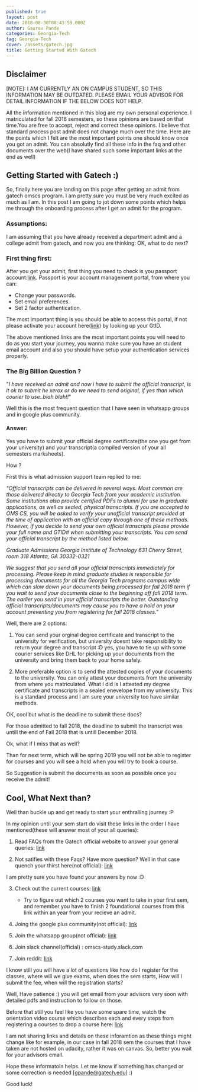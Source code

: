 ```yaml
---
published: true
layout: post
date: 2018-08-30T08:43:59.000Z
author: Gaurav Pande
categories: Georgia-Tech
tag: Georgia-Tech
cover: /assets/gatech.jpg
title: Getting Started With Gatech
---
```



## Disclaimer 

[NOTE]: I AM CURRENTLY AN ON CAMPUS STUDENT, SO THIS INFORMATION MAY BE OUTDATED. PLEASE EMAIL YOUR ADVISOR FOR DETAIL INFORMATION IF THE BELOW DOES NOT HELP.


All the information mentioned in this blog are my own personal experience. I matriculated for fall 2018 semesters, so these opinions are based on that time.You are free to accept, reject and correct these opinions. I believe that standard process post admit does not change much over the time. Here are the points which I felt are the most important points one should know once you got an admit. You can absolutly find all these info in the faq and other documents over the web(I have shared such some important links at the end as well)

## Getting Started with Gatech :)

So, finally here you are landing on this page after getting an admit from gatech omscs program. I  am pretty sure you must be very much excited as much as I am. In this post I am going to jot down some points which helps me through the onboarding process after I get an admit for the program.

### Assumptions:

I am assuming that you have already received a department admit and a college admit from gatech, and now you are thinking: OK, what to do next? 

### First thing first:

After you get your admit, first thing you need to check is you passport account:[link](https://passport.gatech.edu). Passport is your account management portal, from where you can:
* Change your passwords. 
* Set email preferences.
* Set 2 factor authentication.

The most important thing is you should be able to access this portal, if not please activate your account here([link](https://passport.gatech.edu/activation/select-affiliation))  by looking up your GtID.

The above mentioned links are the most important points you will need to do as you start your journey, you wanna make sure you have an student email account and also you should have setup your authentication services properly. 


### The Big Billion Question ?

"_I have received an admit and now i have to submit the official transcript, is it ok to submit he xerox or do we need to send original, if yes than which courier to use..blah blah!!_"

Well this is the most frequent question that I have seen in whatsapp groups and in google plus community.

#### Answer:

Yes you have to submit your official degree certificate(the one you get from your university) and your transcript(a compiled version of your all semesters marksheets).

How ?

First this is what admission support team replied to me:

_"Official transcripts can be delivered in several ways. Most common are those delivered directly to Georgia Tech from your academic institution. Some institutions also provide certified PDFs to alumni for use in graduate applications, as well as sealed, physical transcripts. If you are accepted to OMS CS, you will be asked to verify your unofficial transcript provided at the time of application with an official copy through one of these methods. However, if you decide to send your own official transcripts please provide your full name and GTID# when submitting your transcripts. You can send your official transcript by the method listed below._

_Graduate Admissions
Georgia Institute of Technology
631 Cherry Street, room 318
Atlanta, GA 30332-0321_

_We suggest that you send all your official transcripts immediately for processing. Please keep in mind graduate studies is responsible for processing documents for all the Georgia Tech programs campus wide which can slow down your documents being processed for fall 2018 term if you wait to send your documents close to the beginning off fall 2018 term. The earlier you send in your official transcripts the better. Outstanding official transcripts/documents may cause you to have a hold on your account preventing you from registering for fall 2018 classes."_


Well, there are 2 options:

1. You can send your orginal degree certificate and transcript to the university for verification, but university doesnt take responsibility to return your degree and transcript :D yes, you have to tie up with some courier services like DHL for picking up your documents from the university and bring them back to your home safely.

2. More preferable option is to send the attested copies of your documents to the university. You can only attest your documents from the university from where you matriculated. What I did is I attested my degree certificate and transcripts in a sealed enevelope from my university. This is a standard process and I am sure your university too have similar methods. 



OK, cool but what is the deadline to submit these docs?

For those admitted to fall 2018, the deadline to submit the transcript was untill the end of Fall 2018 that is untill December 2018.

Ok, what if I miss that as well?

Than for next term, which will be spring 2019 you will not be able to register for courses and you will see a hold when you will try to book a course.

So Suggestion is submit the documents as soon as possible once you receive the admit!



## Cool, What Next than?

Well than buckle up and get ready to start your enthralling journey :P

In my opinion until your sem start do visit these links in the order I have mentioned(these will answer most of your all queries):

1. Read FAQs from the Gatech official website to answer your general queries: [link](https://www.omscs.gatech.edu/prospective-students/faq) 

2. Not satifies with these Faqs? Have more question? Well in that case quench your thirst here(not official): [link](https://docs.google.com/document/d/1ZtWIxQht7OSfB0ey--U3pvI4pisfZsKo_usvLzlXBQo/edit)

I am pretty sure you have found your answers by now :D


3. Check out the current courses: [link](https://www.omscs.gatech.edu/current-courses)

	* Try to figure out which 2 courses you want to take in your first sem, and remember you have to finish 2 foundational courses from this link within an year from your recieve an admit.
    

4. Joing the google plus community(not official): [link](https://plus.google.com/communities/108902554607547634726)

5. Join the whatsapp group(not official): [link](https://chat.whatsapp.com/2iPwJ6kI2sY4cY5TtwzqKz)

6. Join slack channel(official) : omscs-study.slack.com

7. Join reddit: [link](https://www.reddit.com/r/OMSCS/)

I know still you will have a lot of questions like how do I register for the classes, where will we give exams, when does the sem starts, How will I submit the fee, when will the registration starts?

Well, Have patience :) you will get email from your advisors very soon with detailed pdfs and instruction to follow on those. 

Before that still you feel like you have some spare time,  watch the orientation video course which describes each and every steps from registering a courses to drop a course  here: [link](https://www.youtube.com/playlist?list=PLAwxTw4SYaPmVSQFhl4waWA7YWA-WKQuT)


I am not sharing links and details on these inforamtion as these things might change like for example, in our case in fall 2018 sem the courses that I have taken are not hosted on udacity, rather it was on canvas. So, better you wait for your advisors email.


Hope these informatoin helps. Let me know if something has changed or some correction is needed [gpande@gatech.edu] :)

Good luck!


    
    
